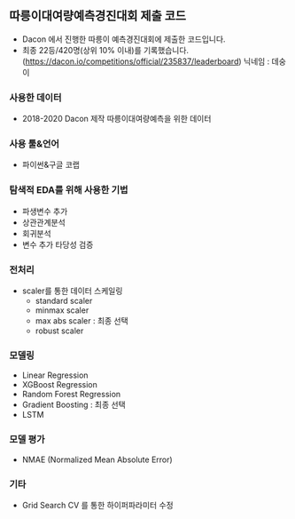 ## 따릉이대여량예측경진대회 제출 코드
 
* Dacon 에서 진행한 따릉이 예측경진대회에 제출한 코드입니다.
* 최종 22등/420명(상위 10% 이내)를 기록했습니다.
(https://dacon.io/competitions/official/235837/leaderboard)
닉네임 : 데숭이

### 사용한 데이터
* 2018-2020 Dacon 제작 따릉이대여량예측을 위한 데이터

### 사용 툴&언어
* 파이썬&구글 코랩

### 탐색적 EDA를 위해 사용한 기법
* 파생변수 추가
* 상관관계분석
* 회귀분석
* 변수 추가 타당성 검증

### 전처리
* scaler를 통한 데이터 스케일링 
    * standard scaler
    - minmax scaler
    - max abs scaler : 최종 선택
    - robust scaler

### 모델링
* Linear Regression
* XGBoost Regression
* Random Forest Regression
* Gradient Boosting : 최종 선택
* LSTM 

### 모델 평가
* NMAE (Normalized Mean Absolute Error)

### 기타
* Grid Search CV 를 통한 하이퍼파라미터 수정
 



